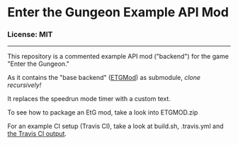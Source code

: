 # Enter the Gungeon Example API Mod
### License: MIT

----

This repository is a commented example API mod ("backend") for the game "Enter the Gungeon."

As it contains the "base backend" ([ETGMod](https://github.com/ModTheGungeon/ETGMod)) as submodule, *clone recursively!*

It replaces the speedrun mode timer with a custom text.

To see how to package an EtG mod, take a look into ETGMOD.zip

For an example CI setup (Travis CI), take a look at build.sh, .travis.yml and [the Travis CI output](https://travis-ci.org/ModTheGungeon/ETGMod.ExampleMod).
